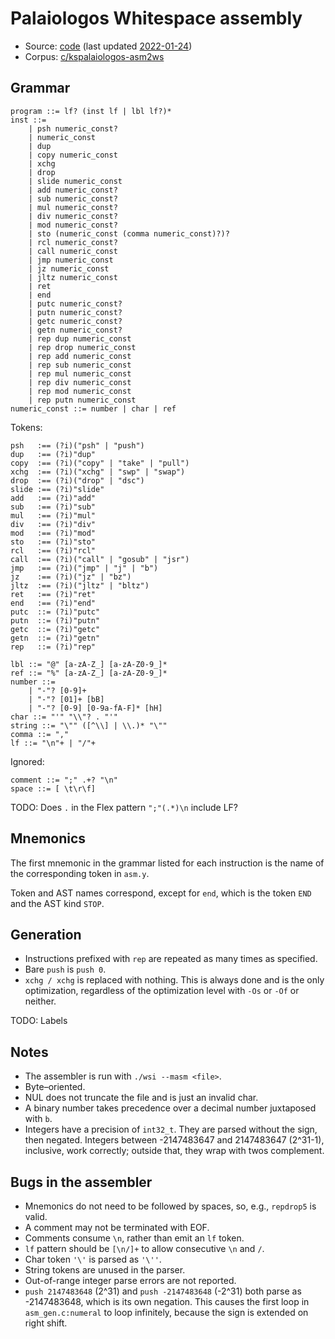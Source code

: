 # Palaiologos Whitespace assembly

- Source: [code](https://github.com/kspalaiologos/asm2ws)
  (last updated [2022-01-24](https://github.com/kspalaiologos/asm2ws/tree/92e33991c5465ec108206db1f028816d3d1e64d6))
- Corpus: [c/kspalaiologos-asm2ws](https://github.com/wspace/corpus/blob/main/c/kspalaiologos-asm2ws/project.json)

## Grammar

```bnf
program ::= lf? (inst lf | lbl lf?)*
inst ::=
    | psh numeric_const?
    | numeric_const
    | dup
    | copy numeric_const
    | xchg
    | drop
    | slide numeric_const
    | add numeric_const?
    | sub numeric_const?
    | mul numeric_const?
    | div numeric_const?
    | mod numeric_const?
    | sto (numeric_const (comma numeric_const)?)?
    | rcl numeric_const?
    | call numeric_const
    | jmp numeric_const
    | jz numeric_const
    | jltz numeric_const
    | ret
    | end
    | putc numeric_const?
    | putn numeric_const?
    | getc numeric_const?
    | getn numeric_const?
    | rep dup numeric_const
    | rep drop numeric_const
    | rep add numeric_const
    | rep sub numeric_const
    | rep mul numeric_const
    | rep div numeric_const
    | rep mod numeric_const
    | rep putn numeric_const
numeric_const ::= number | char | ref
```

Tokens:

```bnf
psh   :== (?i)("psh" | "push")
dup   :== (?i)"dup"
copy  :== (?i)("copy" | "take" | "pull")
xchg  :== (?i)("xchg" | "swp" | "swap")
drop  :== (?i)("drop" | "dsc")
slide :== (?i)"slide"
add   :== (?i)"add"
sub   :== (?i)"sub"
mul   :== (?i)"mul"
div   :== (?i)"div"
mod   :== (?i)"mod"
sto   :== (?i)"sto"
rcl   :== (?i)"rcl"
call  :== (?i)("call" | "gosub" | "jsr")
jmp   :== (?i)("jmp" | "j" | "b")
jz    :== (?i)("jz" | "bz")
jltz  :== (?i)("jltz" | "bltz")
ret   :== (?i)"ret"
end   :== (?i)"end"
putc  ::= (?i)"putc"
putn  ::= (?i)"putn"
getc  ::= (?i)"getc"
getn  ::= (?i)"getn"
rep   ::= (?i)"rep"

lbl ::= "@" [a-zA-Z_] [a-zA-Z0-9_]*
ref ::= "%" [a-zA-Z_] [a-zA-Z0-9_]*
number ::=
    | "-"? [0-9]+
    | "-"? [01]+ [bB]
    | "-"? [0-9] [0-9a-fA-F]* [hH]
char ::= "'" "\\"? . "'"
string ::= "\"" ([^\\] | \\.)* "\""
comma ::= ","
lf ::= "\n"+ | "/"+
```

Ignored:

```bnf
comment ::= ";" .+? "\n"
space ::= [ \t\r\f]
```

TODO: Does `.` in the Flex pattern `";"(.*)\n` include LF?

## Mnemonics

The first mnemonic in the grammar listed for each instruction is the name of the
corresponding token in `asm.y`.

Token and AST names correspond, except for `end`, which is the token `END` and
the AST kind `STOP`.

## Generation

- Instructions prefixed with `rep` are repeated as many times as specified.
- Bare `push` is `push 0`.
- `xchg / xchg` is replaced with nothing. This is always done and is the only
  optimization, regardless of the optimization level with `-Os` or `-Of` or
  neither.

TODO: Labels

## Notes

- The assembler is run with `./wsi --masm <file>`.
- Byte–oriented.
- NUL does not truncate the file and is just an invalid char.
- A binary number takes precedence over a decimal number juxtaposed with `b`.
- Integers have a precision of `int32_t`. They are parsed without the sign, then
  negated. Integers between -2147483647 and 2147483647 (2^31-1), inclusive, work
  correctly; outside that, they wrap with twos complement.

## Bugs in the assembler

- Mnemonics do not need to be followed by spaces, so, e.g., `repdrop5` is valid.
- A comment may not be terminated with EOF.
- Comments consume `\n`, rather than emit an `lf` token.
- `lf` pattern should be `[\n/]+` to allow consecutive `\n` and `/`.
- Char token `'\'` is parsed as `'\''`.
- String tokens are unused in the parser.
- Out-of-range integer parse errors are not reported.
- `push 2147483648` (2^31) and `push -2147483648` (-2^31) both parse as
  -2147483648, which is its own negation. This causes the first loop in
  `asm_gen.c:numeral` to loop infinitely, because the sign is extended on right
  shift.
